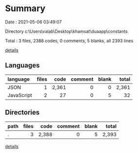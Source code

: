 # Summary

Date : 2021-05-06 03:49:07

Directory c:\Users\valab\Desktop\khamsat\duaapp\constants

Total : 3 files,  2388 codes, 0 comments, 5 blanks, all 2393 lines

[details](details.md)

## Languages
| language | files | code | comment | blank | total |
| :--- | ---: | ---: | ---: | ---: | ---: |
| JSON | 1 | 2,361 | 0 | 0 | 2,361 |
| JavaScript | 2 | 27 | 0 | 5 | 32 |

## Directories
| path | files | code | comment | blank | total |
| :--- | ---: | ---: | ---: | ---: | ---: |
| . | 3 | 2,388 | 0 | 5 | 2,393 |

[details](details.md)